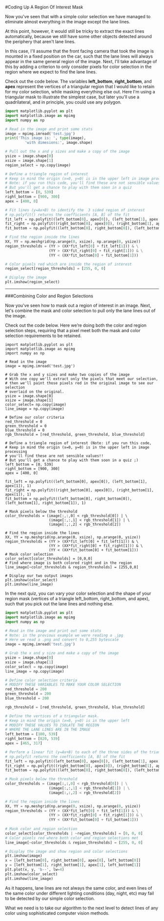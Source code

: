 #Coding Up A Region Of Interest Mask

Now you've seen that with a simple color selection we have managed to eliminate almost everything in the image except the lane lines.

At this point, however, it would still be tricky to extract the exact lines automatically, because we still have some other objects detected around the periphery that aren't lane lines.

In this case, I'll assume that the front facing camera that took the image is mounted in a fixed position on the car, such that the lane lines will always appear in the same general region of the image. Next, I'll take advantage of this by adding a criterion to only consider pixels for color selection in the region where we expect to find the lane lines.

Check out the code below. The variables **left_bottom**, **right_bottom**, and **apex** represent the vertices of a triangular region that I would like to retain for my color selection, while masking everything else out. Here I'm using a triangular mask to illustrate the simplest case, but later you'll use a quadrilateral, and in principle, you could use any polygon.

```python
import matplotlib.pyplot as plt
import matplotlib.image as mpimg
import numpy as np

# Read in the image and print some stats
image = mpimg.imread('test.jpg')
print('This image is: ', type(image), 
         'with dimesions:', image.shape)

# Pull out the x and y sizes and make a copy of the image
ysize = image.shape[0]
xsize = image.shape[1]
region_select = np.copy(image)

# Define a triangle region of interest 
# Keep in mind the origin (x=0, y=0) is in the upper left in image processing
# Note: if you run this code, you'll find these are not sensible values!!
# But you'll get a chance to play with them soon in a quiz 
left_bottom = [0, 539]
right_bottom = [900, 300]
apex = [400, 0]

# Fit lines (y=Ax+B) to identify the  3 sided region of interest
# np.polyfit() returns the coefficients [A, B] of the fit
fit_left = np.polyfit((left_bottom[0], apex[0]), (left_bottom[1], apex[1]), 1)
fit_right = np.polyfit((right_bottom[0], apex[0]), (right_bottom[1], apex[1]), 1)
fit_bottom = np.polyfit((left_bottom[0], right_bottom[0]), (left_bottom[1], right_bottom[1]), 1)

# Find the region inside the lines
XX, YY = np.meshgrid(np.arange(0, xsize), np.arange(0, ysize))
region_thresholds = (YY > (XX*fit_left[0] + fit_left[1])) & \
                    (YY > (XX*fit_right[0] + fit_right[1])) & \
                    (YY < (XX*fit_bottom[0] + fit_bottom[1]))

# Color pixels red which are inside the region of interest
region_select[region_thresholds] = [255, 0, 0]

# Display the image
plt.imshow(region_select)
```

***

###Combining Color and Region Selections

Now you've seen how to mask out a region of interest in an image. Next, let's combine the mask and color selection to pull only the lane lines out of the image.

Check out the code below. Here we’re doing both the color and region selection steps, requiring that a pixel meet both the mask and color selection requirements to be retained.

```
import matplotlib.pyplot as plt
import matplotlib.image as mpimg
import numpy as np

# Read in the image
image = mpimg.imread('test.jpg')

# Grab the x and y sizes and make two copies of the image
# With one copy we'll extract only the pixels that meet our selection,
# then we'll paint those pixels red in the original image to see our selection 
# overlaid on the original.
ysize = image.shape[0]
xsize = image.shape[1]
color_select= np.copy(image)
line_image = np.copy(image)

# Define our color criteria
red_threshold = 0
green_threshold = 0
blue_threshold = 0
rgb_threshold = [red_threshold, green_threshold, blue_threshold]

# Define a triangle region of interest (Note: if you run this code, 
# Keep in mind the origin (x=0, y=0) is in the upper left in image processing
# you'll find these are not sensible values!!
# But you'll get a chance to play with them soon in a quiz ;)
left_bottom = [0, 539]
right_bottom = [900, 300]
apex = [400, 0]

fit_left = np.polyfit((left_bottom[0], apex[0]), (left_bottom[1], apex[1]), 1)
fit_right = np.polyfit((right_bottom[0], apex[0]), (right_bottom[1], apex[1]), 1)
fit_bottom = np.polyfit((left_bottom[0], right_bottom[0]), (left_bottom[1], right_bottom[1]), 1)

# Mask pixels below the threshold
color_thresholds = (image[:,:,0] < rgb_threshold[0]) | \
                    (image[:,:,1] < rgb_threshold[1]) | \
                    (image[:,:,2] < rgb_threshold[2])

# Find the region inside the lines
XX, YY = np.meshgrid(np.arange(0, xsize), np.arange(0, ysize))
region_thresholds = (YY > (XX*fit_left[0] + fit_left[1])) & \
                    (YY > (XX*fit_right[0] + fit_right[1])) & \
                    (YY < (XX*fit_bottom[0] + fit_bottom[1]))
# Mask color selection
color_select[color_thresholds] = [0,0,0]
# Find where image is both colored right and in the region
line_image[~color_thresholds & region_thresholds] = [255,0,0]

# Display our two output images
plt.imshow(color_select)
plt.imshow(line_image)
```

In the next quiz, you can vary your color selection and the shape of your region mask (vertices of a triangle left_bottom, right_bottom, and apex), such that you pick out the lane lines and nothing else.

```python
import matplotlib.pyplot as plt
import matplotlib.image as mpimg
import numpy as np

# Read in the image and print out some stats
# Note: in the previous example we were reading a .jpg 
# Here we read a .png and convert to 0,255 bytescale
image = mpimg.imread('test.jpg')

# Grab the x and y size and make a copy of the image
ysize = image.shape[0]
xsize = image.shape[1]
color_select = np.copy(image)
line_image = np.copy(image)

# Define color selection criteria
# MODIFY THESE VARIABLES TO MAKE YOUR COLOR SELECTION
red_threshold = 200
green_threshold = 200
blue_threshold = 200

rgb_threshold = [red_threshold, green_threshold, blue_threshold]

# Define the vertices of a triangular mask.
# Keep in mind the origin (x=0, y=0) is in the upper left
# MODIFY THESE VALUES TO ISOLATE THE REGION 
# WHERE THE LANE LINES ARE IN THE IMAGE
left_bottom = [100, 539]
right_bottom = [820, 539]
apex = [465, 317]

# Perform a linear fit (y=Ax+B) to each of the three sides of the triangle
# np.polyfit returns the coefficients [A, B] of the fit
fit_left = np.polyfit((left_bottom[0], apex[0]), (left_bottom[1], apex[1]), 1)
fit_right = np.polyfit((right_bottom[0], apex[0]), (right_bottom[1], apex[1]), 1)
fit_bottom = np.polyfit((left_bottom[0], right_bottom[0]), (left_bottom[1], right_bottom[1]), 1)

# Mask pixels below the threshold
color_thresholds = (image[:,:,0] < rgb_threshold[0]) | \
                    (image[:,:,1] < rgb_threshold[1]) | \
                    (image[:,:,2] < rgb_threshold[2])

# Find the region inside the lines
XX, YY = np.meshgrid(np.arange(0, xsize), np.arange(0, ysize))
region_thresholds = (YY > (XX*fit_left[0] + fit_left[1])) & \
                    (YY > (XX*fit_right[0] + fit_right[1])) & \
                    (YY < (XX*fit_bottom[0] + fit_bottom[1]))
                    
# Mask color and region selection
color_select[color_thresholds | ~region_thresholds] = [0, 0, 0]
# Color pixels red where both color and region selections met
line_image[~color_thresholds & region_thresholds] = [255, 0, 0]

# Display the image and show region and color selections
plt.imshow(image)
x = [left_bottom[0], right_bottom[0], apex[0], left_bottom[0]]
y = [left_bottom[1], right_bottom[1], apex[1], left_bottom[1]]
plt.plot(x, y, 'b--', lw=4)
plt.imshow(color_select)
plt.imshow(line_image)
```

As it happens, lane lines are not always the same color, and even lines of the same color under different lighting conditions (day, night, etc) may fail to be detected by our simple color selection.

What we need is to take our algorithm to the next level to detect lines of any color using sophisticated computer vision methods.
